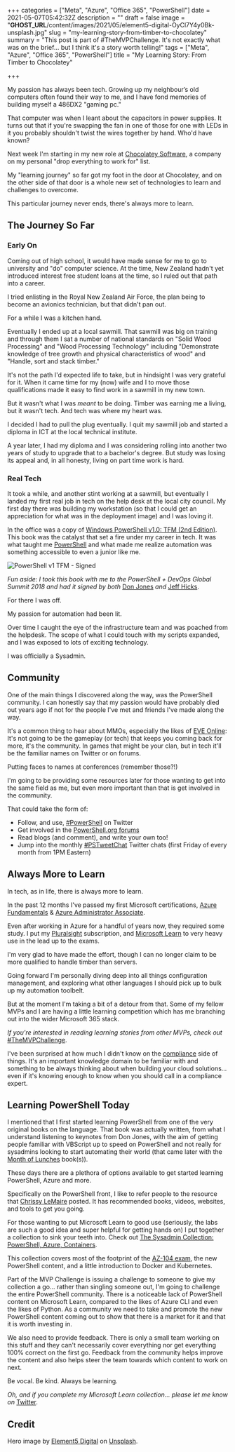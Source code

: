 +++
categories = ["Meta", "Azure", "Office 365", "PowerShell"]
date = 2021-05-07T05:42:32Z
description = ""
draft = false
image = "__GHOST_URL__/content/images/2021/05/element5-digital-OyCl7Y4y0Bk-unsplash.jpg"
slug = "my-learning-story-from-timber-to-chocolatey"
summary = "This post is part of #TheMVPChallenge. It's not exactly what was on the brief... but I think it's a story worth telling!"
tags = ["Meta", "Azure", "Office 365", "PowerShell"]
title = "My Learning Story: From Timber to Chocolatey"

+++


My passion has always been tech. Growing up my neighbour’s old computers often found their way to me, and I have fond memories of building myself a 486DX2 "gaming pc."

That computer was when I leant about the capacitors in power supplies. It turns out that if you're swapping the fan in one of those for one with LEDs in it you probably shouldn't twist the wires together by hand. Who'd have known?

Next week I'm starting in my new role at [Chocolatey Software](http://chocolatey.org/), a company on my personal "drop everything to work for" list.

My "learning journey" so far got my foot in the door at Chocolatey, and on the other side of that door is a whole new set of technologies to learn and challenges to overcome.

This particular journey never ends, there's always more to learn.

## The Journey So Far

### Early On

Coming out of high school, it would have made sense for me to go to university and "do" computer science. At the time, New Zealand hadn't yet introduced interest free student loans at the time, so I ruled out that path into a career.

I tried enlisting in the Royal New Zealand Air Force, the plan being to become an avionics technician, but that didn't pan out.

For a while I was a kitchen hand.

Eventually I ended up at a local sawmill. That sawmill was big on training and through them I sat a number of national standards on "Solid Wood Processing" and "Wood Processing Technology" including "Demonstrate knowledge of tree growth and physical characteristics of wood" and "Handle, sort and stack timber."

It's not the path I'd expected life to take, but in hindsight I was very grateful for it. When it came time for my (now) wife and I to move those qualifications made it easy to find work in a sawmill in my new town.

But it wasn't what I was _meant_ to be doing. Timber was earning me a living, but it wasn't tech. And tech was where my heart was.

I decided I had to pull the plug eventually. I quit my sawmill job and started a diploma in ICT at the local technical institute.

A year later, I had my diploma and I was considering rolling into another two years of study to upgrade that to a bachelor's degree. But study was losing its appeal and, in all honesty, living on part time work is hard.

### Real Tech

It took a while, and another stint working at a sawmill, but eventually I landed my first real job in tech on the help desk at the local city council. My first day there was building my workstation (so that I could get an appreciation for what was in the deployment image) and I was loving it.

In the office was a copy of [Windows PowerShell v1.0: TFM (2nd Edition)](https://www.amazon.com/Windows-PowerShell-v1-0-TFM-2nd/dp/0977659763). This book was the catalyst that set a fire under my career in tech. It was what taught me [PowerShell](https://docs.microsoft.com/en-us/powershell/?WT.mc_id=PS-MVP-5003460) and what made me realize automation was something accessible to even a junior like me.

![PowerShell v1 TFM - Signed](__GHOST_URL__/content/images/2021/05/20180410_105226-1.jpg)

_Fun aside: I took this book with me to the PowerShell + DevOps Global Summit 2018 and had it signed by both_ [Don Jones](https://twitter.com/concentrateddon) _and_ [Jeff Hicks](https://twitter.com/JeffHicks).

For there I was off.

My passion for automation had been lit.

Over time I caught the eye of the infrastructure team and was poached from the helpdesk. The scope of what I could touch with my scripts expanded, and I was exposed to lots of exciting technology.

I was officially a Sysadmin.

## Community

One of the main things I discovered along the way, was the PowerShell community. I can honestly say that my passion would have probably died out years ago if not for the people I've met and friends I've made along the way.

It's a common thing to hear about MMOs, especially the likes of [EVE Online](https://www.eveonline.com/): It's not going to be the gameplay (or tech) that keeps you coming back for more, it's the community. In games that might be your clan, but in tech it'll be the familiar names on Twitter or on forums.

Putting faces to names at conferences (remember those?!)

I'm going to be providing some resources later for those wanting to get into the same field as me, but even more important than that is get involved in the community.

That could take the form of:

* Follow, and use, [#PowerShell](https://twitter.com/search?q=%23PowerShell) on Twitter
* Get involved in the [PowerShell.org forums](https://forums.powershell.org/)
* Read blogs (and comment), and write your own too!
* Jump into the monthly [#PSTweetChat](https://twitter.com/search?q=%23PSTweetChat) Twitter chats (first Friday of every month from 1PM Eastern)

## Always More to Learn

In tech, as in life, there is always more to learn.

In the past 12 months I've passed my first Microsoft certifications, [Azure Fundamentals](https://www.credly.com/earner/earned/badge/fb6a67d7-cbf2-4926-b956-92f36131e26c) & [Azure Administrator Associate](https://www.credly.com/earner/earned/badge/cd5d7a37-e0fe-45f8-aa3f-fae973a33420).

Even after working in Azure for a handful of years now, they required some study. I put my [Pluralsight](https://www.pluralsight.com/) subscription, and [Microsoft Learn](https://docs.microsoft.com/en-us/learn/certifications/exams/az-104?WT.mc_id=AZ-MVP-5003460) to very heavy use in the lead up to the exams.

I'm very glad to have made the effort, though I can no longer claim to be more qualified to handle timber than servers.

Going forward I'm personally diving deep into all things configuration management, and exploring what other languages I should pick up to bulk up my automation toolbelt.

But at the moment I'm taking a bit of a detour from that. Some of my fellow MVPs and I are having a little learning competition which has me branching out into the wider Microsoft 365 stack.

_If you're interested in reading learning stories from other MVPs, check out_ [#TheMVPChallenge](https://twitter.com/search?q=%23TheMVPChallenge).

I've been surprised at how much I didn't know on the [compliance](https://docs.microsoft.com/en-us/learn/modules/describe-compliance-management-capabilities-microsoft/?WT.mc_id=M365-MVP-5003460) side of things. It's an important knowledge domain to be familiar with and something to be always thinking about when building your cloud solutions... even if it's knowing enough to know when you should call in a compliance expert.

## Learning PowerShell Today

I mentioned that I first started learning PowerShell from one of the very original books on the language. That book was actually written, from what I understand listening to keynotes from Don Jones, with the aim of getting people familiar with VBScript up to speed on PowerShell and not really for sysadmins looking to start automating their world (that came later with the [Month of Lunches](https://www.manning.com/books/learn-windows-powershell-in-a-month-of-lunches-third-edition) book(s)).

These days there are a plethora of options available to get started learning PowerShell, Azure and more.

Specifically on the PowerShell front, I like to refer people to the resource that [Chrissy LeMaire](https://dbatools.io/start/) posted. It has recommended books, videos, websites, and tools to get you going.

For those wanting to put Microsoft Learn to good use (seriously, the labs are such a good idea and super helpful for getting hands on) I put together a collection to sink your teeth into. Check out [The Sysadmin Collection: PowerShell, Azure, Containers](https://docs.microsoft.com/en-us/users/windosnz/collections/8wqqimkprrez2q?WT.mc_id=PS-MVP-5003460).

This collection covers most of the footprint of the [AZ-104 exam](https://docs.microsoft.com/en-us/learn/certifications/exams/az-104?WT.mc_id=AZ-MVP-5003460), the new PowerShell content, and a little introduction to Docker and Kubernetes.

Part of the MVP Challenge is issuing a challenge to someone to give my collection a go... rather than singling someone out, I'm going to challenge the entire PowerShell community. There is a noticeable lack of PowerShell content on Microsoft Learn, compared to the likes of Azure CLI and even the likes of Python. As a community we need to take and promote the new PowerShell content coming out to show that there is a market for it and that it is worth investing in.

We also need to provide feedback. There is only a small team working on this stuff and they can't necessarily cover everything nor get everything 100% correct on the first go. Feedback from the community helps improve the content and also helps steer the team towards which content to work on next.

Be vocal. Be kind. Always be learning.

_Oh, and if you complete my Microsoft Learn collection... please let me know on_ [Twitter](https://twitter.com/WindosNZ).

## Credit

Hero image by [Element5 Digital](https://unsplash.com/@element5digital) on [Unsplash](https://unsplash.com/s/photos/school).



